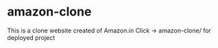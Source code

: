 # amazon-clone
This is a clone website created of Amazon.in
Click -> amazon-clone/ for deployed project
